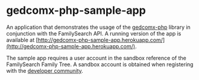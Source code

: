 # gedcomx-php-sample-app

An application that demonstrates the usage of the [gedcomx-php](https://github.com/FamilySearch/gedcomx-php) library in conjunction with the FamilySearch API.
A running version of the app is available at [http://gedcomx-php-sample-app.herokuapp.com/](http://gedcomx-php-sample-app.herokuapp.com/).

The sample app requires a user account in the sandbox reference of the FamilySearch
Family Tree. A sandbox account is obtained when registering with the [developer community](https://grms.force.com/Developer).